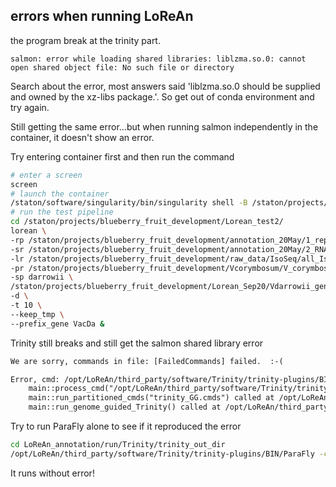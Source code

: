 ## errors when running LoReAn
the program break at the trinity part. 
```text
salmon: error while loading shared libraries: liblzma.so.0: cannot open shared object file: No such file or directory
```
Search about the error, most answers said 'liblzma.so.0 should be supplied and owned by the xz-libs package.'. So get out of conda environment and try again.

Still getting the same error...but when running salmon independently in the container, it doesn't show an error. 

Try entering container first and then run the command
```bash
# enter a screen
screen
# launch the container
/staton/software/singularity/bin/singularity shell -B /staton/projects/blueberry_fruit_development/ -B /staton/projects/blueberry_fruit_development/Libraries/config:/opt/LoReAn/third_party/software/augustus/config/ lorean_latest.sif
# run the test pipeline
cd /staton/projects/blueberry_fruit_development/Lorean_test2/
lorean \
-rp /staton/projects/blueberry_fruit_development/annotation_20May/1_repeatMask/v1.2_mask/Vdarrowii_genome.v1.2.fasta.masked.out.gff \
-sr /staton/projects/blueberry_fruit_development/annotation_20May/2_RNAmapping/bam/S_10.Aligned.sortedByCoord.out.bam \
-lr /staton/projects/blueberry_fruit_development/raw_data/IsoSeq/all_Isoseq.fasta \
-pr /staton/projects/blueberry_fruit_development/Vcorymbosum/V_corymbosum_Draper_v1.0-proteins.fasta \
-sp darrowii \
/staton/projects/blueberry_fruit_development/Lorean_Sep20/Vdarrowii_genome.v1.2.fasta \
-d \
-t 10 \
--keep_tmp \
--prefix_gene VacDa &
```
Trinity still breaks and still get the salmon shared library error
```txt
We are sorry, commands in file: [FailedCommands] failed.  :-(

Error, cmd: /opt/LoReAn/third_party/software/Trinity/trinity-plugins/BIN/ParaFly -c trinity_GG.cmds -CPU 8 -v -shuffle  died with ret 256 at /opt/LoReAn/third_party/software/Trinity/Trinity line 2745.
	main::process_cmd("/opt/LoReAn/third_party/software/Trinity/trinity-plugins/BIN/"...) called at /opt/LoReAn/third_party/software/Trinity/Trinity line 3414
	main::run_partitioned_cmds("trinity_GG.cmds") called at /opt/LoReAn/third_party/software/Trinity/Trinity line 3372
	main::run_genome_guided_Trinity() called at /opt/LoReAn/third_party/software/Trinity/Trinity line 1367
```
Try to run ParaFly alone to see if it reproduced the error
```bash
cd LoReAn_annotation/run/Trinity/trinity_out_dir
/opt/LoReAn/third_party/software/Trinity/trinity-plugins/BIN/ParaFly -c trinity_GG.cmds -CPU 8 -v -shuffle
```
It runs without error! 
